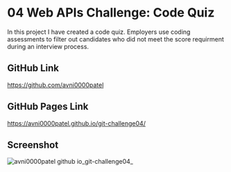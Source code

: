 # 04 Web APIs Challenge: Code Quiz
In this project I have created a code quiz. Employers use coding assessments to filter out candidates who did not meet the score requirment during an interview process.  
## GitHub Link
https://github.com/avni0000patel
## GitHub Pages Link
https://avni0000patel.github.io/git-challenge04/
## Screenshot
![avni0000patel github io_git-challenge04_](https://user-images.githubusercontent.com/104175474/176277063-1d582bbc-a21d-4c68-967a-d2ae68a5e1a6.png)
